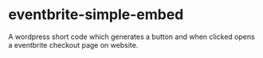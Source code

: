 # eventbrite-simple-embed
A wordpress short code which generates a button and when clicked opens a eventbrite checkout page on website.
